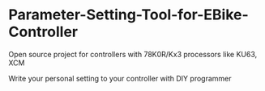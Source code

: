# Parameter-Setting-Tool-for-EBike-Controller
Open source project for controllers with 78K0R/Kx3 processors like KU63, XCM

Write your personal setting to your controller with DIY programmer

